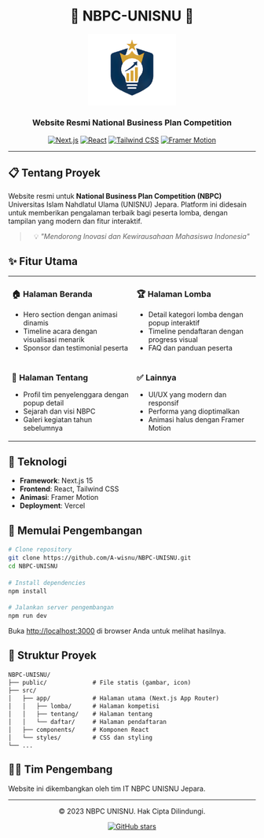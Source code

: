 <div align="center">
  
# 🚀 NBPC-UNISNU 🚀

<img src="public/images/logo.png" alt="NBPC Logo" width="180"/>

### Website Resmi National Business Plan Competition

[![Next.js](https://img.shields.io/badge/Next.js-black?style=for-the-badge&logo=next.js&logoColor=white)](https://nextjs.org/)
[![React](https://img.shields.io/badge/React-61DAFB?style=for-the-badge&logo=react&logoColor=black)](https://reactjs.org/)
[![Tailwind CSS](https://img.shields.io/badge/Tailwind_CSS-38B2AC?style=for-the-badge&logo=tailwind-css&logoColor=white)](https://tailwindcss.com/)
[![Framer Motion](https://img.shields.io/badge/Framer_Motion-0055FF?style=for-the-badge&logo=framer&logoColor=white)](https://www.framer.com/motion/)

</div>

---

## 📋 Tentang Proyek

Website resmi untuk **National Business Plan Competition (NBPC)** Universitas Islam Nahdlatul Ulama (UNISNU) Jepara. Platform ini didesain untuk memberikan pengalaman terbaik bagi peserta lomba, dengan tampilan yang modern dan fitur interaktif.

<div align="center">
  
  > 💡 *"Mendorong Inovasi dan Kewirausahaan Mahasiswa Indonesia"*

</div>

## ✨ Fitur Utama

<table>
  <tr>
    <td>
      <h3>🏠 Halaman Beranda</h3>
      <ul>
        <li>Hero section dengan animasi dinamis</li>
        <li>Timeline acara dengan visualisasi menarik</li>
        <li>Sponsor dan testimonial peserta</li>
      </ul>
    </td>
    <td>
      <h3>🏆 Halaman Lomba</h3>
      <ul>
        <li>Detail kategori lomba dengan popup interaktif</li>
        <li>Timeline pendaftaran dengan progress visual</li>
        <li>FAQ dan panduan peserta</li>
      </ul>
    </td>
  </tr>
  <tr>
    <td>
      <h3>👥 Halaman Tentang</h3>
      <ul>
        <li>Profil tim penyelenggara dengan popup detail</li>
        <li>Sejarah dan visi NBPC</li>
        <li>Galeri kegiatan tahun sebelumnya</li>
      </ul>
    </td>
    <td>
      <h3>✅ Lainnya</h3>
      <ul>
        <li>UI/UX yang modern dan responsif</li>
        <li>Performa yang dioptimalkan</li>
        <li>Animasi halus dengan Framer Motion</li>
      </ul>
    </td>
  </tr>
</table>

<!-- Tambahkan screenshot website di sini -->
<!-- <div align="center">
  <img src="path/to/screenshot1.png" alt="Screenshot 1" width="400"/>
  <img src="path/to/screenshot2.png" alt="Screenshot 2" width="400"/>
</div> -->

## 🧰 Teknologi

- **Framework**: Next.js 15
- **Frontend**: React, Tailwind CSS
- **Animasi**: Framer Motion
- **Deployment**: Vercel

## 🚀 Memulai Pengembangan

```bash
# Clone repository
git clone https://github.com/A-wisnu/NBPC-UNISNU.git
cd NBPC-UNISNU

# Install dependencies
npm install

# Jalankan server pengembangan
npm run dev
```

Buka [http://localhost:3000](http://localhost:3000) di browser Anda untuk melihat hasilnya.

## 📝 Struktur Proyek

```
NBPC-UNISNU/
├── public/             # File statis (gambar, icon)
├── src/
│   ├── app/            # Halaman utama (Next.js App Router)
│   │   ├── lomba/      # Halaman kompetisi
│   │   ├── tentang/    # Halaman tentang
│   │   └── daftar/     # Halaman pendaftaran
│   ├── components/     # Komponen React
│   └── styles/         # CSS dan styling
└── ...
```

## 👨‍💻 Tim Pengembang

Website ini dikembangkan oleh tim IT NBPC UNISNU Jepara.

---

<div align="center">
  
  <p>© 2023 NBPC UNISNU. Hak Cipta Dilindungi.</p>
  
  <a href="https://github.com/A-wisnu/NBPC-UNISNU">
    <img src="https://img.shields.io/github/stars/A-wisnu/NBPC-UNISNU?style=social" alt="GitHub stars" />
  </a>
  
</div>
